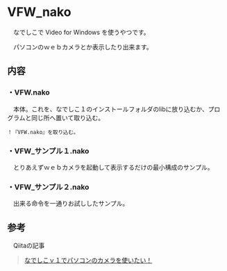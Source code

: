 # VFW_nako
　なでしこで Video for Windows を使うやつです。
 
　パソコンのｗｅｂカメラとか表示したり出来ます。
## 内容
### ・VFW.nako
　本体。これを、なでしこ１のインストールフォルダのlibに放り込むか、プログラムと同じ所へ置いて取り込む。

```
！『VFW.nako』を取り込む。
```

### ・VFW_サンプル１.nako
　とりあえずｗｅｂカメラを起動して表示するだけの最小構成のサンプル。
### ・VFW_サンプル２.nako
　出来る命令を一通りお試ししたサンプル。

## 参考
　Qiitaの記事
 >[なでしこｖ１でパソコンのカメラを使いたい！](https://qiita.com/snowdrops89/items/be270f42c87e3dc285a2)
